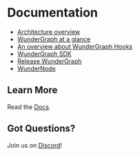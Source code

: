 # Documentation

- [Architecture overview](./architecture.md)
- [WunderGraph at a glance](./at-a-glance.md)
- [An overview about WunderGraph Hooks](./hooks.md)
- [WunderGraph SDK](./sdk.md)
- [Release WunderGraph](./releasing.md)
- [WunderNode](./wundernode.md)

## Learn More

Read the [Docs](https://wundergraph.com/docs).

## Got Questions?

Join us on [Discord](https://wundergraph.com/discord)!
